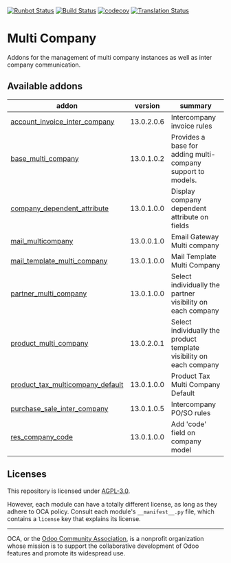 [![Runbot Status](https://runbot.odoo-community.org/runbot/badge/flat/133/13.0.svg)](https://runbot.odoo-community.org/runbot/repo/github-com-oca-multi-company-133)
[![Build Status](https://travis-ci.com/OCA/multi-company.svg?branch=13.0)](https://travis-ci.com/OCA/multi-company)
[![codecov](https://codecov.io/gh/OCA/multi-company/branch/13.0/graph/badge.svg)](https://codecov.io/gh/OCA/multi-company)
[![Translation Status](https://translation.odoo-community.org/widgets/multi-company-13-0/-/svg-badge.svg)](https://translation.odoo-community.org/engage/multi-company-13-0/?utm_source=widget)

<!-- /!\ do not modify above this line -->

# Multi Company

Addons for the management of multi company instances as well as inter company communication.

<!-- /!\ do not modify below this line -->

<!-- prettier-ignore-start -->

[//]: # (addons)

Available addons
----------------
addon | version | summary
--- | --- | ---
[account_invoice_inter_company](account_invoice_inter_company/) | 13.0.2.0.6 | Intercompany invoice rules
[base_multi_company](base_multi_company/) | 13.0.1.0.2 | Provides a base for adding multi-company support to models.
[company_dependent_attribute](company_dependent_attribute/) | 13.0.1.0.0 | Display company dependent attribute on fields
[mail_multicompany](mail_multicompany/) | 13.0.0.1.0 | Email Gateway Multi company
[mail_template_multi_company](mail_template_multi_company/) | 13.0.1.0.0 | Mail Template Multi Company
[partner_multi_company](partner_multi_company/) | 13.0.1.0.0 | Select individually the partner visibility on each company
[product_multi_company](product_multi_company/) | 13.0.2.0.1 | Select individually the product template visibility on each company
[product_tax_multicompany_default](product_tax_multicompany_default/) | 13.0.1.0.0 | Product Tax Multi Company Default
[purchase_sale_inter_company](purchase_sale_inter_company/) | 13.0.1.0.5 | Intercompany PO/SO rules
[res_company_code](res_company_code/) | 13.0.1.0.0 | Add 'code' field on company model

[//]: # (end addons)

<!-- prettier-ignore-end -->

## Licenses

This repository is licensed under [AGPL-3.0](LICENSE).

However, each module can have a totally different license, as long as they adhere to OCA
policy. Consult each module's `__manifest__.py` file, which contains a `license` key
that explains its license.

----

OCA, or the [Odoo Community Association](http://odoo-community.org/), is a nonprofit
organization whose mission is to support the collaborative development of Odoo features
and promote its widespread use.
